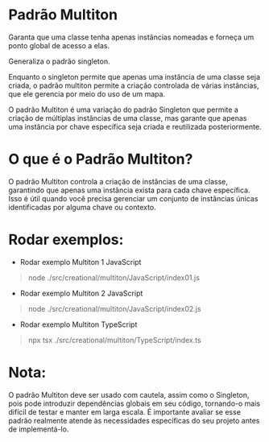 # Padrão Multiton

Garanta que uma classe tenha apenas instâncias nomeadas e forneça um ponto global de acesso a elas.

Generaliza o padrão singleton.

Enquanto o singleton permite que apenas uma instância de uma classe seja criada, 
o padrão multiton permite a criação controlada de várias instâncias, que ele gerencia por meio do uso de um mapa.

O padrão Multiton é uma variação do padrão Singleton que permite a criação de múltiplas instâncias de uma classe, mas garante que apenas uma instância por chave específica seja criada e reutilizada posteriormente.

# O que é o Padrão Multiton?

O padrão Multiton controla a criação de instâncias de uma classe, garantindo que apenas uma instância exista para cada chave específica. Isso é útil quando você precisa gerenciar um conjunto de instâncias únicas identificadas por alguma chave ou contexto.

# Rodar exemplos:

* Rodar exemplo Multiton 1 JavaScript

> node ./src/creational/multiton/JavaScript/index01.js

* Rodar exemplo Multiton 2 JavaScript

> node ./src/creational/multiton/JavaScript/index02.js

* Rodar exemplo Multiton TypeScript

> npx tsx ./src/creational/multiton/TypeScript/index.ts

# Nota: 

O padrão Multiton deve ser usado com cautela, assim como o Singleton, pois pode introduzir dependências globais em seu código, tornando-o mais difícil de testar e manter em larga escala. É importante avaliar se esse padrão realmente atende às necessidades específicas do seu projeto antes de implementá-lo.
